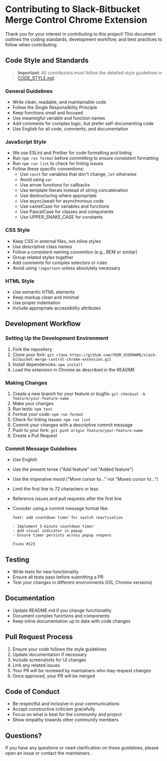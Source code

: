 # Contributing to Slack-Bitbucket Merge Control Chrome Extension

Thank you for your interest in contributing to this project! This document outlines the coding standards, development workflow, and best practices to follow when contributing.

## Code Style and Standards

> **Important**: All contributors must follow the detailed style guidelines in [CODE_STYLE.md](./CODE_STYLE.md).

### General Guidelines

- Write clean, readable, and maintainable code
- Follow the Single Responsibility Principle
- Keep functions small and focused
- Use meaningful variable and function names
- Add comments for complex logic, but prefer self-documenting code
- Use English for all code, comments, and documentation

### JavaScript Style

- We use ESLint and Prettier for code formatting and linting
- Run `npm run format` before committing to ensure consistent formatting
- Run `npm run lint` to check for linting issues
- Follow these specific conventions:
  - Use `const` for variables that don't change, `let` otherwise
  - Avoid using `var`
  - Use arrow functions for callbacks
  - Use template literals instead of string concatenation
  - Use destructuring where appropriate
  - Use async/await for asynchronous code
  - Use camelCase for variables and functions
  - Use PascalCase for classes and components
  - Use UPPER_SNAKE_CASE for constants

### CSS Style

- Keep CSS in external files, not inline styles
- Use descriptive class names
- Follow a consistent naming convention (e.g., BEM or similar)
- Group related styles together
- Add comments for complex selectors or rules
- Avoid using `!important` unless absolutely necessary

### HTML Style

- Use semantic HTML elements
- Keep markup clean and minimal
- Use proper indentation
- Include appropriate accessibility attributes

## Development Workflow

### Setting Up the Development Environment

1. Fork the repository
2. Clone your fork: `git clone https://github.com/YOUR_USERNAME/slack-bitbucket-merge-control-chrome-extension.git`
3. Install dependencies: `npm install`
4. Load the extension in Chrome as described in the README

### Making Changes

1. Create a new branch for your feature or bugfix: `git checkout -b feature/your-feature-name`
2. Make your changes
3. Run tests: `npm test`
4. Format your code: `npm run format`
5. Check for linting issues: `npm run lint`
6. Commit your changes with a descriptive commit message
7. Push to your fork: `git push origin feature/your-feature-name`
8. Create a Pull Request

### Commit Message Guidelines

- Use English
- Use the present tense ("Add feature" not "Added feature")
- Use the imperative mood ("Move cursor to..." not "Moves cursor to...")
- Limit the first line to 72 characters or less
- Reference issues and pull requests after the first line
- Consider using a commit message format like:

  ```
  feat: add countdown timer for switch reactivation

  - Implement 5-minute countdown timer
  - Add visual indicator in popup
  - Ensure timer persists across popup reopens

  Fixes #123
  ```

## Testing

- Write tests for new functionality
- Ensure all tests pass before submitting a PR
- Test your changes in different environments (OS, Chrome versions)

## Documentation

- Update README.md if you change functionality
- Document complex functions and components
- Keep inline documentation up to date with code changes

## Pull Request Process

1. Ensure your code follows the style guidelines
2. Update documentation if necessary
3. Include screenshots for UI changes
4. Link any related issues
5. Your PR will be reviewed by maintainers who may request changes
6. Once approved, your PR will be merged

## Code of Conduct

- Be respectful and inclusive in your communications
- Accept constructive criticism gracefully
- Focus on what is best for the community and project
- Show empathy towards other community members

## Questions?

If you have any questions or need clarification on these guidelines, please open an issue or contact the maintainers.
